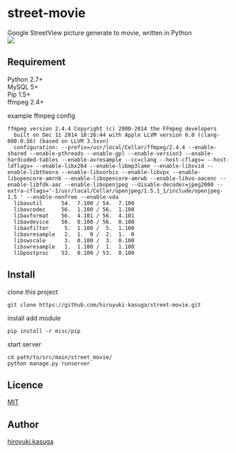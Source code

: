 # street-movie
Google StreetView picture generate to movie, written in Python  
![](https://github.com/hiroyuki-kasuga/street-movie/tree/master/misc/street_movie.gif)

## Requirement
Python 2.7+  
MySQL 5+  
Pip 1.5+  
ffmpeg 2.4+   

example ffmpeg config

    ffmpeg version 2.4.4 Copyright (c) 2000-2014 the FFmpeg developers
      built on Dec 11 2014 10:26:44 with Apple LLVM version 6.0 (clang-600.0.56) (based on LLVM 3.5svn)
      configuration: --prefix=/usr/local/Cellar/ffmpeg/2.4.4 --enable-shared --enable-pthreads --enable-gpl --enable-version3 --enable-hardcoded-tables --enable-avresample --cc=clang --host-cflags= --host-ldflags= --enable-libx264 --enable-libmp3lame --enable-libxvid --enable-libtheora --enable-libvorbis --enable-libvpx --enable-libopencore-amrnb --enable-libopencore-amrwb --enable-libvo-aacenc --enable-libfdk-aac --enable-libopenjpeg --disable-decoder=jpeg2000 --extra-cflags='-I/usr/local/Cellar/openjpeg/1.5.1_1/include/openjpeg-1.5 ' --enable-nonfree --enable-vda
      libavutil      54.  7.100 / 54.  7.100
      libavcodec     56.  1.100 / 56.  1.100
      libavformat    56.  4.101 / 56.  4.101
      libavdevice    56.  0.100 / 56.  0.100
      libavfilter     5.  1.100 /  5.  1.100
      libavresample   2.  1.  0 /  2.  1.  0
      libswscale      3.  0.100 /  3.  0.100
      libswresample   1.  1.100 /  1.  1.100
      libpostproc    53.  0.100 / 53.  0.100

## Install
clone this project

    git clone https://github.com/hiroyuki-kasuga/street-movie.git
    
install add module   

    pip install -r misc/pip
    
start server

    cd path/to/src/main/street_movie/
    python manage.py runserver

## Licence

[MIT](https://github.com/hiroyuki-kasuga/street-movie/blob/master/LICENSE)

## Author
[hiroyuki.kasuga](https://github.com/hiroyuki-kasuga)

